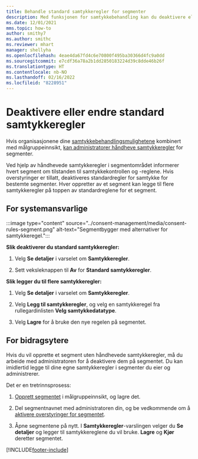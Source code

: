 ```yaml
---
title: Behandle standard samtykkeregler for segmenter
description: Med funksjonen for samtykkebehandling kan du deaktivere eller endre standard regler for samtykke hvis overstyringer er aktivert.
ms.date: 12/01/2021
mms.topic: how-to
author: smithy7
ms.author: smithc
ms.reviewer: mhart
manager: shellyha
ms.openlocfilehash: 4eae4da67fd4c6e70800f495ba30366d4fc9a0dd
ms.sourcegitcommit: e7cdf36a78a2b1dd2850183224d39c8dde46b26f
ms.translationtype: HT
ms.contentlocale: nb-NO
ms.lasthandoff: 02/16/2022
ms.locfileid: "8228951"
---
```

# <a name="disable-or-change-default-consent-rules"></a>Deaktivere eller endre standard samtykkeregler

Hvis organisasjonene dine [samtykkebehandlingsmulighetene](../consent-management/overview.md) kombinert med målgruppeinnsikt, [kan administratorer håndheve samtykkeregler](activate-consent.md) for segmenter. 

Ved hjelp av håndhevede samtykkeregler i segmentområdet informerer hvert segment om tilstanden til samtykkekontrollen og -reglene. Hvis overstyringer er tillatt, deaktiveres standardregler for samtykke for bestemte segmenter. Hver oppretter av et segment kan legge til flere samtykkeregler på toppen av standardreglene for et segment. 

## <a name="for-administrators"></a>For systemansvarlige

:::image type="content" source="../consent-management/media/consent-rules-segment.png" alt-text="Segmentbygger med alternativer for samtykkeregel.":::

**Slik deaktiverer du standard samtykkeregler:**

1. Velg **Se detaljer** i varselet om **Samtykkeregler**. 

1. Sett veksleknappen til **Av** for **Standard samtykkeregler**.

**Slik legger du til flere samtykkeregler:**

1. Velg **Se detaljer** i varselet om **Samtykkeregler**. 

1. Velg **Legg til samtykkeregler**, og velg en samtykkeregel fra rullegardinlisten **Velg samtykkedatatype**.

1. Velg **Lagre** for å bruke den nye regelen på segmentet.

## <a name="for-contributors"></a>For bidragsytere

Hvis du vil opprette et segment uten håndhevede samtykkeregler, må du arbeide med administratoren for å deaktivere dem på segmentet. Du kan imidlertid legge til dine egne samtykkeregler i segmenter du eier og administrerer.

Det er en tretrinnsprosess: 
1. [Opprett segmentet](segments.md) i målgruppeinnsikt, og lagre det. 

1. Del segmentnavnet med administratoren din, og be vedkommende om å [aktivere overstyringer for segmentet](activate-consent.md). 

1. Åpne segmentene på nytt. I **Samtykkeregler**-varslingen velger du **Se detaljer** og legger til samtykkereglene du vil bruke. **Lagre** og **Kjør** deretter segmentet.



[!INCLUDE[footer-include](../includes/footer-banner.md)] 
